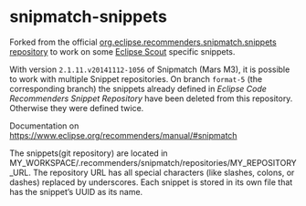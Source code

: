 snipmatch-snippets
========================

Forked from the official [org.eclipse.recommenders.snipmatch.snippets repository](http://git.eclipse.org/c/recommenders/org.eclipse.recommenders.snipmatch.snippets.git/) to work on some [Eclipse Scout](http://www.eclipse.org/scout) specific snippets.

With version `2.1.11.v20141112-1056` of Snipmatch (Mars M3), it is possible to work with multiple Snippet repositories. 
On branch `format-5` (the corresponding branch) the snippets already defined in *Eclipse Code Recommenders Snippet Repository* have been deleted from this repository. Otherwise they were defined twice.


Documentation on https://www.eclipse.org/recommenders/manual/#snipmatch

The snippets(git repository) are located in MY_WORKSPACE/.recommenders/snipmatch/repositories/MY_REPOSITORY_URL. The repository URL has all special characters (like slashes, colons, or dashes) replaced by underscores. Each snippet is stored in its own file that has the snippet’s UUID as its name.
